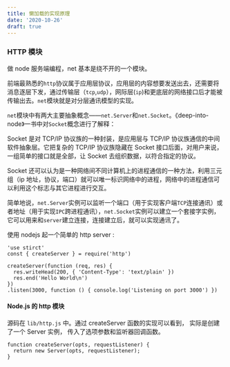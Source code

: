 ```yaml
---
title: 懒加载的实现原理
date: '2020-10-26'
draft: true
---
```


### HTTP 模块

做 node 服务端编程，net 基本是绕不开的一个模块。

前端最熟悉的`http`协议属于应用层协议，应用层的内容想要发送出去，还需要将消息逐层下发，通过传输层（`tcp`,`udp`），网际层(`ip`)和更底层的网络接口后才能被传输出去。`net`模块就是对分层通讯模型的实现。

`net`模块中有两大主要抽象概念——`net.Server`和`net.Socket`。《deep-into-node》一书中对`Socket`概念进行了解释：

Socket 是对 TCP/IP 协议族的一种封装，是应用层与 TCP/IP 协议族通信的中间软件抽象层。它把复杂的 TCP/IP 协议族隐藏在 Socket 接口后面，对用户来说，一组简单的接口就是全部，让 Socket 去组织数据，以符合指定的协议。

Socket 还可以认为是一种网络间不同计算机上的进程通信的一种方法，利用三元组（ip 地址，协议，端口）就可以唯一标识网络中的进程，网络中的进程通信可以利用这个标志与其它进程进行交互。

简单地说，`net.Server`实例可以监听一个端口（用于实现客户端`TCP`连接通讯）或者地址（用于实现`IPC`跨进程通讯），`net.Socket`实例可以建立一个套接字实例，它可以用来和`server`建立连接，连接建立后，就可以实现通讯了。

使用 nodejs 起一个简单的 http server :

```
'use stirct'
const { createServer } = require('http')

createServer(function (req, res) {
  res.writeHead(200, { 'Content-Type': 'text/plain' })
  res.end('Hello World\n')
})
.listen(3000, function () { console.log('Listening on port 3000') })
```

#### Node.js 的 http 模块

源码在 `lib/http.js` 中。通过 createServer 函数的实现可以看到， 实际是创建了一个 Server 实例， 传入了选项参数和监听器回调函数。

```
function createServer(opts, requestListener) {
  return new Server(opts, requestListener);
}
```
